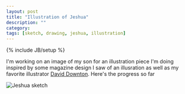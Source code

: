 ```yaml
---
layout: post
title: "Illustration of Jeshua"
description: ""
category: 
tags: [sketch, drawing, jeshua, illustration]
---
```

{% include JB/setup %}

I'm working on an image of my son for an illustration piece I'm doing inspired by some magazine design I saw of an illusration as well as my favorite illustrator [David Downton](http://www.daviddownton.com). Here's the progress so far

![Jeshua sketch](http://cl.ly/image/3n2O1B2e3i0P)
